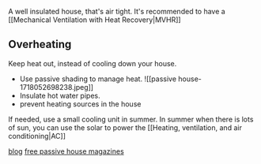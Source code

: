 A well insulated house, that's air tight.
It's recommended to have a [[Mechanical Ventilation with Heat Recovery|MVHR]]

## Overheating
Keep heat out, instead of cooling down your house.
- Use passive shading to manage heat.
  ![[passive house-1718052698238.jpeg]]
- Insulate hot water pipes.
- prevent heating sources in the house

If needed, use a small cooling unit in summer.
In summer when there is lots of sun, you can use the solar to power the [[Heating, ventilation, and air conditioning|AC]]

[blog](https://www.thornewyness.co.uk/services/Passivhaus.html)
[free passive house magazines](https://passivehouseplus.co.uk/issuu/uk-edition)
